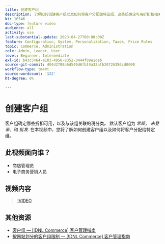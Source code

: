 ```yaml
---
title: 创建客户组
description: 了解如何创建客户组以及如何将客户分配给特定组，这些组确定可用折扣和相关税分类。
kt: 10546
doc-type: feature video
audience: all
activity: use
last-substantial-update: 2023-04-27T00:00:00Z
feature: Configuration, System, Personalization, Taxes, Price Rules
topic: Commerce, Administration
role: Admin, Leader, User
level: Beginner, Intermediate
exl-id: b43c5464-e103-4956-8352-3444f09e1ceb
source-git-commit: 404d2708a6d540d6fb19a33afb20726356cd8000
workflow-type: tm+mt
source-wordcount: '122'
ht-degree: 0%

---
```


# 创建客户组

客户组确定哪些折扣可用，以及与该组关联的税分类。 默认客户组为 _常规_， _未登录_、和 _批发_. 在本视频中，您将了解如何创建客户组以及如何将客户分配给特定组。

## 此视频面向谁？

- 商店管理员
- 电子商务营销人员

## 视频内容

>[!VIDEO](https://video.tv.adobe.com/v/343660?quality=12&learn=on)

## 其他资源

- [客户组 —  [!DNL Commerce] 客户管理指南](https://experienceleague.adobe.com/docs/commerce-admin/customers/customers-menu/customer-groups.html)
- [按网站划分的客户组限制 —  [!DNL Commerce] 客户管理指南](https://developer.adobe.com/commerce/php/development/components/indexing/optimization/#customer-group-limitations-by-websites)
